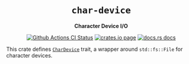 <div align="center">
  <h1><code>char-device</code></h1>

  <p>
    <strong>Character Device I/O</strong>
  </p>

  <p>
    <a href="https://github.com/sunfishcode/char-device/actions?query=workflow%3ACI"><img src="https://github.com/sunfishcode/char-device/workflows/CI/badge.svg" alt="Github Actions CI Status" /></a>
    <a href="https://crates.io/crates/char-device"><img src="https://img.shields.io/crates/v/char-device.svg" alt="crates.io page" /></a>
    <a href="https://docs.rs/char-device"><img src="https://docs.rs/char-device/badge.svg" alt="docs.rs docs" /></a>
  </p>
</div>

This crate defines [`CharDevice`] trait, a wrapper around `std::fs::File` for
character devices.

[`CharDevice`]: https://docs.rs/char-device/latest/char_device/struct.CharDevice.html
